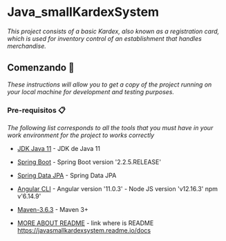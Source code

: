 # Java_smallKardexSystem
_This project consists of a basic Kardex, also known as a registration card, which is used for inventory control of an establishment that handles merchandise._
## Comenzando 🚀

_These instructions will allow you to get a copy of the project running on your local machine for development and testing purposes._

### Pre-requisitos 📋

_The following list corresponds to all the tools that you must have in your work environment for the project to
works correctly_

* [JDK Java 11](https://www.oracle.com/java/technologies/javase-jdk11-downloads.html) - JDK de Java 11
* [Spring Boot](https://spring.io/projects/spring-boot) - Spring Boot version '2.2.5.RELEASE'
* [Spring Data JPA](https://spring.io/projects/spring-data-jpa) - Spring Data JPA
* [Angular CLI](https://cli.angular.io/) - Angular version '11.0.3' - Node JS version 'v12.16.3' npm v'6.14.9'
* [Maven-3.6.3](https://maven.apache.org/install.html) - Maven 3+


* [MORE ABOUT README](https://javasmallkardexsystem.readme.io/docs) - link where is README
https://javasmallkardexsystem.readme.io/docs
